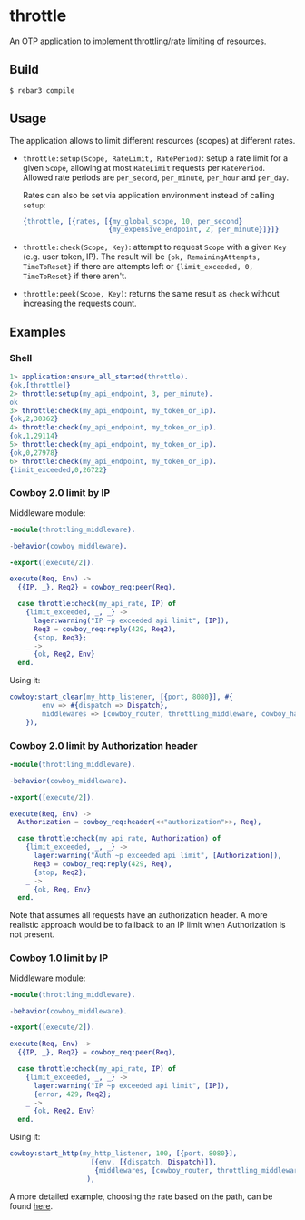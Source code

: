 # throttle

An OTP application to implement throttling/rate limiting of resources.

## Build

    $ rebar3 compile

## Usage

The application allows to limit different resources (scopes) at different rates.

*  `throttle:setup(Scope, RateLimit, RatePeriod)`: setup a rate limit
   for a given `Scope`, allowing at most `RateLimit` requests per
   `RatePeriod`. Allowed rate periods are `per_second`, `per_minute`,
   `per_hour` and `per_day`.

   Rates can also be set via application environment instead of
   calling `setup`:

   ```erlang
   {throttle, [{rates, [{my_global_scope, 10, per_second}
                        {my_expensive_endpoint, 2, per_minute}]}]}
   ```

* `throttle:check(Scope, Key)`: attempt to request `Scope` with a
  given `Key` (e.g. user token, IP). The result will be `{ok,
  RemainingAttempts, TimeToReset}` if there are attempts left or
  `{limit_exceeded, 0, TimeToReset}` if there aren't.

* `throttle:peek(Scope, Key)`: returns the same result as `check`
  without increasing the requests count.

## Examples

### Shell
``` erlang
1> application:ensure_all_started(throttle).
{ok,[throttle]}
2> throttle:setup(my_api_endpoint, 3, per_minute).
ok
3> throttle:check(my_api_endpoint, my_token_or_ip).
{ok,2,30362}
4> throttle:check(my_api_endpoint, my_token_or_ip).
{ok,1,29114}
5> throttle:check(my_api_endpoint, my_token_or_ip).
{ok,0,27978}
6> throttle:check(my_api_endpoint, my_token_or_ip).
{limit_exceeded,0,26722}
```

### Cowboy 2.0 limit by IP

Middleware module:

``` erlang
-module(throttling_middleware).

-behavior(cowboy_middleware).

-export([execute/2]).

execute(Req, Env) ->
  {{IP, _}, Req2} = cowboy_req:peer(Req),

  case throttle:check(my_api_rate, IP) of
    {limit_exceeded, _, _} ->
      lager:warning("IP ~p exceeded api limit", [IP]),
      Req3 = cowboy_req:reply(429, Req2),
      {stop, Req3};
    _ ->
      {ok, Req2, Env}
  end.
```

Using it:

``` erlang
cowboy:start_clear(my_http_listener, [{port, 8080}], #{
		env => #{dispatch => Dispatch},
		middlewares => [cowboy_router, throttling_middleware, cowboy_handler]
	}),
```

### Cowboy 2.0 limit by Authorization header

``` erlang
-module(throttling_middleware).

-behavior(cowboy_middleware).

-export([execute/2]).

execute(Req, Env) ->
  Authorization = cowboy_req:header(<<"authorization">>, Req),

  case throttle:check(my_api_rate, Authorization) of
    {limit_exceeded, _, _} ->
      lager:warning("Auth ~p exceeded api limit", [Authorization]),
      Req3 = cowboy_req:reply(429, Req),
      {stop, Req2};
    _ ->
      {ok, Req, Env}
  end.
```

Note that assumes all requests have an authorization header. A more
realistic approach would be to fallback to an IP limit when
Authorization is not present.

### Cowboy 1.0 limit by IP

Middleware module:

``` erlang
-module(throttling_middleware).

-behavior(cowboy_middleware).

-export([execute/2]).

execute(Req, Env) ->
  {{IP, _}, Req2} = cowboy_req:peer(Req),

  case throttle:check(my_api_rate, IP) of
    {limit_exceeded, _, _} ->
      lager:warning("IP ~p exceeded api limit", [IP]),
      {error, 429, Req2};
    _ ->
      {ok, Req2, Env}
  end.
```

Using it:

``` erlang
cowboy:start_http(my_http_listener, 100, [{port, 8080}],
                    [{env, [{dispatch, Dispatch}]},
                     {middlewares, [cowboy_router, throttling_middleware, cowboy_handler]}]
                   ),
```

A more detailed example, choosing the rate based on the path, can be found [here](https://github.com/lambdaclass/holiday_ping/blob/26a3d83faaad6977c936a40fe273cd45954d9259/src/throttling_middleware.erl).
